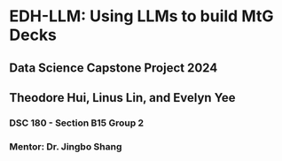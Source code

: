 # EDH-LLM: Using LLMs to build MtG Decks
## Data Science Capstone Project 2024
## Theodore Hui, Linus Lin, and Evelyn Yee
### DSC 180 - Section B15 Group 2
### Mentor: Dr. Jingbo Shang